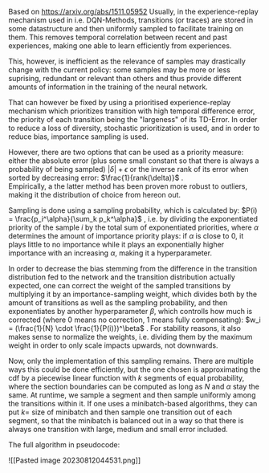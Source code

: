 Based on https://arxiv.org/abs/1511.05952
Usually, in the experience-replay mechanism used in i.e. DQN-Methods, transitions (or traces) are stored in some datastructure and then uniformly sampled to facilitate training on them. 
This removes temporal correlation between recent and past experiences, making one able to learn efficiently from experiences.

This, however, is inefficient as the relevance of samples may drastically change with the current policy: some samples may be more or less suprising, redundant or relevant than others and thus provide different amounts of information in the training of the neural network.

That can however be fixed by using a prioritised experience-replay mechanism which prioritizes transition with high temporal difference error, the priority of each transition being the "largeness" of its TD-Error. In order to reduce a loss of diversity, stochastic prioritization is used, and in order to reduce bias, importance sampling is used. 

However, there are two options that can be used as a priority measure: either the absolute error (plus some small constant so that there is always a probability of being sampled) $|\delta| + \epsilon$ or the inverse rank of its error when sorted by decreasing error: $\frac{1}{rank(\delta)}$ .  
Empirically, a the latter method has been proven more robust to outliers, making it the distribution of choice from hereon out.

Sampling is done using a sampling probability, which is calculated by:
$P(i) = \frac{p_i^\alpha}{\sum_k p_k^\alpha}$ , i.e. by dividing the exponentiated priority of the sample $i$ by the total sum of exponentiated priorities, where $\alpha$ determines the amount of importance priority plays: if $\alpha$ is close to 0, it plays little to no importance while it plays an exponentially higher importance with an increasing $\alpha$, making it a hyperparameter.

In order to decrease the bias stemming from the difference in the transition distribution fed to the network and the transition distribution actually expected, one can correct the weight of the sampled transitions by multiplying it by an importance-sampling weight, which divides both by the amount of transitions as well as the sampling probability, and then exponentiates by another hyperparameter $\beta$, which controlls how much is corrected (where $0$ means no correction, $1$ means fully compensating):
$w_i = (\frac{1}{N} \cdot \frac{1}{P(i)})^\beta$ . For stability reasons, it also makes sense to normalize the weights, i.e. dividing them by the maximum weight in order to only scale impacts upwards, not downwards.

Now, only the implementation of this sampling remains. 
There are multiple ways this could be done efficiently, but the one chosen is approximating the cdf by a piecewise linear function with $k$ segments of equal probability, where the section boundaries can be computed as long as $N$ and $\alpha$ stay the same. At runtime, we sample a segment and then sample uniformly among the transitions within it. 
If one uses a minibatch-based algorithms, they can put $k =$ size of minibatch and then sample one transition out of each segment, so that the minibatch is balanced out in a way so that there is always one transition with large, medium and small error included. 


The full algorithm in pseudocode:

![[Pasted image 20230812044531.png]]